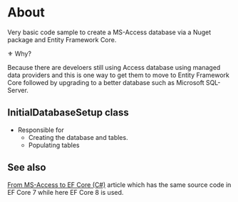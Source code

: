 ﻿# About

Very basic code sample to create a MS-Access database via a Nuget package and Entity Framework Core.

:fleur_de_lis: Why? 

Because there are develoers still using Access database using managed data providers and this is one way to get them to move to Entity Framework Core followed by upgrading to a better database such as Microsoft SQL-Server.


## InitialDatabaseSetup class

- Responsible for 
    - Creating the database and tables.
    - Populating tables

## See also

[From MS-Access to EF Core (C#)](http://example.com) article which has the same source code in EF Core 7 while here EF Core 8 is used.
